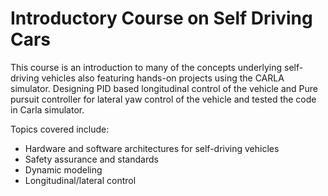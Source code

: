 # Introductory Course on Self Driving Cars
This course is an introduction to many of the concepts underlying self-driving vehicles also featuring hands-on projects using the CARLA simulator. Designing PID based longitudinal control of the vehicle and Pure pursuit controller for lateral yaw control of the vehicle and tested the code in Carla simulator.

Topics covered include:
- Hardware and software architectures for self-driving vehicles
- Safety assurance and standards
- Dynamic modeling
- Longitudinal/lateral control
